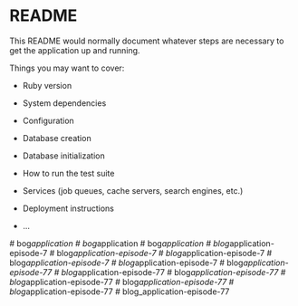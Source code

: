 # README

This README would normally document whatever steps are necessary to get the
application up and running.

Things you may want to cover:

* Ruby version

* System dependencies

* Configuration

* Database creation

* Database initialization

* How to run the test suite

* Services (job queues, cache servers, search engines, etc.)

* Deployment instructions

* ...
 
#   b o g _ a p p l i c a t i o n  
 #   b o g _ a p p l i c a t i o n  
 #   b o g _ a p p l i c a t i o n  
 #   b l o g _ a p p l i c a t i o n - e p i s o d e - 7  
 #   b l o g _ a p p l i c a t i o n - e p i s o d e - 7  
 #   b l o g _ a p p l i c a t i o n - e p i s o d e - 7  
 #   b l o g _ a p p l i c a t i o n - e p i s o d e - 7  
 #   b l o g _ a p p l i c a t i o n - e p i s o d e - 7  
 #   b l o g _ a p p l i c a t i o n - e p i s o d e - 7 7  
 #   b l o g _ a p p l i c a t i o n - e p i s o d e - 7 7  
 #   b l o g _ a p p l i c a t i o n - e p i s o d e - 7 7  
 #   b l o g _ a p p l i c a t i o n - e p i s o d e - 7 7  
 #   b l o g _ a p p l i c a t i o n - e p i s o d e - 7 7  
 #   b l o g _ a p p l i c a t i o n - e p i s o d e - 7 7  
 #   b l o g _ a p p l i c a t i o n - e p i s o d e - 7 7  
 